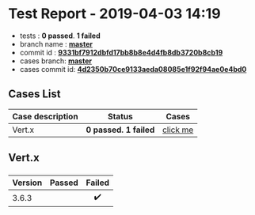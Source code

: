 # Test Report - 2019-04-03 14:19

- tests  : **0 passed**. **1 failed**
- branch name : **[master](https://github.com/apache/incubator-skywalking/tree/master)**
- commit id : **[9331bf7912dbfd17bb8b8e4d4fb8db3720b8cb19](https://github.com/apache/incubator-skywalking/commit/9331bf7912dbfd17bb8b8e4d4fb8db3720b8cb19)**
- cases branch: **[master](https://github.com/SkywalkingTest/skywalking-autotest-scenarios/tree/master)**
- cases commit id: **[4d2350b70ce9133aeda08085e1f92f94ae0e4bd0](https://github.com/SkywalkingTest/skywalking-autotest-scenarios/commit/4d2350b70ce9133aeda08085e1f92f94ae0e4bd0)**

## Cases List

| Case description | Status | Cases|
|:-----|:-----:|:-----:|
|Vert.x| **0 passed. 1 failed**| [click me](#vert.x) |

## Vert.x

### 
|  Version     | Passed | Failed|
|:------------- |:-------:|:-----:|
| 3.6.3  | |:heavy_check_mark:|

